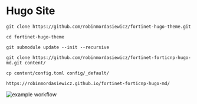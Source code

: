 # Hugo Site

```
git clone https://github.com/robinmordasiewicz/fortinet-hugo-theme.git

cd fortinet-hugo-theme

git submodule update --init --recursive

git clone https://github.com/robinmordasiewicz/fortinet-forticnp-hugo-md.git content/

cp content/config.toml config/_default/

https://robinmordasiewicz.github.io/fortinet-forticnp-hugo-md/

```

![example workflow](https://github.com/robinmordasiewicz/fortinet-forticnp-hugo-md/docs/actions/workflows/main.yml/badge.svg)
